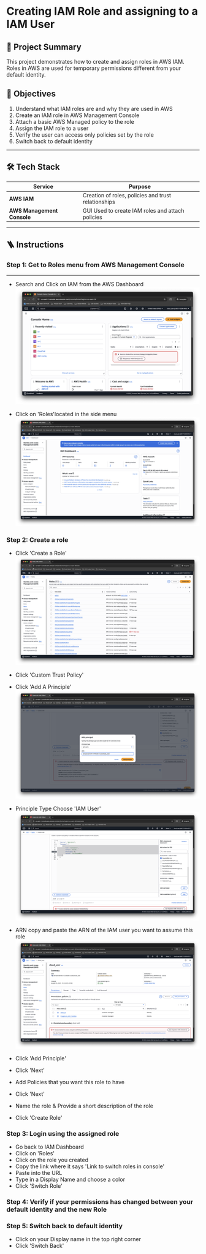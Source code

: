 # Creating IAM Role and assigning to a IAM User

## 📌 Project Summary
This project demonstrates how to create and assign roles in AWS IAM. Roles in AWS are used for temporary permissions different from your default identity.

## 🎯 Objectives
 1) Understand what IAM roles are and why they are used in AWS
 2) Create an IAM role in AWS Management Console
 3) Attach a basic AWS Managed policy to the role
 4) Assign the IAM role to a user
 5) Verify the user can access only policies set by the role
 6) Switch back to default identity
---

## 🛠️ Tech Stack
| Service | Purpose |
|--------|---------|
| **AWS IAM** | Creation of roles, policies and trust relationships |
| **AWS Management Console**| GUI Used to create IAM roles and attach policies |


---

## 🪜  Instructions

### Step 1: Get to Roles menu from AWS Management Console
---
  - Search and Click on IAM from the AWS Dashboard
    ![Alt text](images/AWS-Console-Home.png)

  - Click on 'Roles'located in the side menu
    ![Alt text](images/IAM-Dashboard.png)
### Step 2: Create a role  
  - Click 'Create a Role'
    ![Alt text](images/Roles-Menu.png)
  - Click 'Custom Trust Policy'
    
  - Click 'Add A Principle'
    ![Alt text](images/Add-Principle.png)
  - Principle Type Choose 'IAM User'
    ![Alt text](images/Add-a-Principle.png)
    
  - ARN copy and paste the ARN of the IAM user you want to assume this role
    ![Alt text](images/GetARN-IAM-USER.png)
  - Click 'Add Principle'
  - Click 'Next'
  - Add Policies that you want this role to have
  - Click 'Next'
  - Name the role & Provide a short description of the role
  - Click 'Create Role'
### Step 3: Login using the assigned role
  - Go back to IAM Dashboard
  - Click on 'Roles'
  - Click on the role you created
  - Copy the link where it says 'Link to switch roles in console'
  - Paste into the URL
  - Type in a Display Name and choose a color
  - Click 'Switch Role'
### Step 4: Verify if your permissions has changed between your default identity and the new Role
### Step 5: Switch back to default identity
  - Click on your Display name in the top right corner
  - Click 'Switch Back'
    
